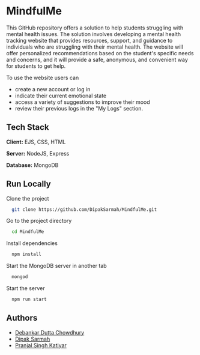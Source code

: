 # MindfulMe

This GitHub repository offers a solution to help students struggling with mental health issues. The solution involves developing a mental health tracking website that provides resources, support, and guidance to individuals who are struggling with their mental health. The website will offer personalized recommendations based on the student's specific needs and concerns, and it will provide a safe, anonymous, and convenient way for students to get help.

To use the website users can
- create a new account or log in
- indicate their current emotional state
- access a variety of suggestions to improve their mood
- review their previous logs in the "My Logs" section.


## Tech Stack

**Client:** EJS, CSS, HTML

**Server:** NodeJS, Express

**Database:** MongoDB


## Run Locally

Clone the project

```bash
  git clone https://github.com/DipakSarmah/MindfulMe.git
```

Go to the project directory

```bash
  cd MindfulMe
```

Install dependencies

```bash
  npm install
```
Start the MongoDB server in another tab

```bash
  mongod
```

Start the server

```bash
  npm run start
```


## Authors

- [Debankar Dutta Chowdhury](https://www.github.com/deedeecee)
- [Dipak Sarmah](https://www.github.com/DipakSarmah)
- [Pranjal Singh Katiyar](https://www.github.com/PranjalSK03)
